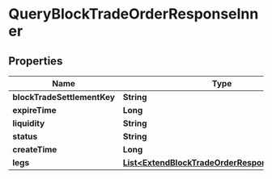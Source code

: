 

# QueryBlockTradeOrderResponseInner


## Properties

| Name | Type | Description | Notes |
|------------ | ------------- | ------------- | -------------|
|**blockTradeSettlementKey** | **String** |  |  [optional] |
|**expireTime** | **Long** |  |  [optional] |
|**liquidity** | **String** |  |  [optional] |
|**status** | **String** |  |  [optional] |
|**createTime** | **Long** |  |  [optional] |
|**legs** | [**List&lt;ExtendBlockTradeOrderResponseLegsInner&gt;**](ExtendBlockTradeOrderResponseLegsInner.md) |  |  [optional] |



